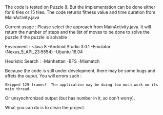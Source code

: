 The code is tested on Puzzle 8. But the implementation can be done either for 8 tiles or 15 tiles.
The code returns fitness value and time duration from MainActivity.java

Current usage :
	Please select the approach from MainActivity.java.
	It will return the number of steps and the list of moves to be done to solve the puzzle if the puzzle is solvable

Enviroment :
 -Java 8
 -Android Studio 3.0.1
 -Emulator (Nexus_5_API_23:5554)
 -Ubuntu 16.04

Heuristic Search :
 -Manhattan
 -BFS
 -Mismatch

Because the code is still under development, there may be some bugs and affets the ouput.
You will errors such :

	Skipped 129 frames!  The application may be doing too much work on its main thread.

Or unsynchronized output (but has number in it, so don't worry).

What you can do is to clean the project.
